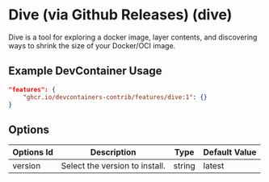
# Dive (via Github Releases) (dive)

Dive is a tool for exploring a docker image, layer contents, and discovering ways to shrink the size of your Docker/OCI image.

## Example DevContainer Usage

```json
"features": {
    "ghcr.io/devcontainers-contrib/features/dive:1": {}
}
```

## Options

| Options Id | Description | Type | Default Value |
|-----|-----|-----|-----|
| version | Select the version to install. | string | latest |


